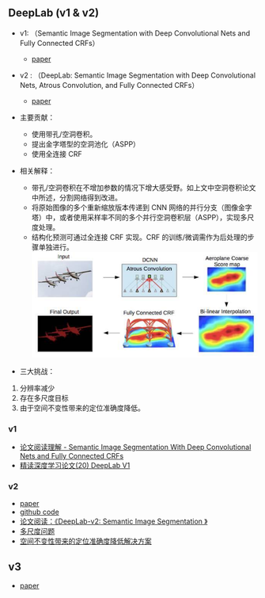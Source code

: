 ## DeepLab (v1 & v2)

* v1: （Semantic Image Segmentation with Deep Convolutional Nets and Fully Connected CRFs）
    * [paper](paper/2016-DeepLab%20v1%20Semantic%20Image%20Segmentation%20with%20Deep%20Convolutional%20Nets%20and%20Fully%20Connected%20CRFs.pdf)
* v2 : （DeepLab: Semantic Image Segmentation with Deep Convolutional Nets, Atrous Convolution, and Fully Connected CRFs）
    * [paper](paper/2017-DeepLab%20v2%20Semantic%20Image%20Segmentation%20with%20Deep%20Convolutional%20Nets,%20Atrous%20Convolution,%20and%20Fully%20Connected%20CRFs.pdf)
    
* 主要贡献：
    * 使用带孔/空洞卷积。
    * 提出金字塔型的空洞池化（ASPP）
    * 使用全连接 CRF
* 相关解释：
    * 带孔/空洞卷积在不增加参数的情况下增大感受野。如上文中空洞卷积论文中所述，分割网络得到改进。
    * 将原始图像的多个重新缩放版本传递到 CNN 网络的并行分支（图像金字塔）中，或者使用采样率不同的多个并行空洞卷积层（ASPP），实现多尺度处理。
    * 结构化预测可通过全连接 CRF 实现。CRF 的训练/微调需作为后处理的步骤单独进行。 \
    ![](readme/deeplab_v1.jpeg)
    
* 三大挑战：
1. 分辨率减少
2. 存在多尺度目标
3. 由于空间不变性带来的定位准确度降低。

### v1

* [论文阅读理解 - Semantic Image Segmentation With Deep Convolutional Nets and Fully Connected CRFs](https://blog.csdn.net/zziahgf/article/details/78216776)
* [精读深度学习论文(20) DeepLab V1](https://zhuanlan.zhihu.com/p/36052038)
    

### v2
* [paper](paper/2017-DeepLab%20v2%20Semantic%20Image%20Segmentation%20with%20Deep%20Convolutional%20Nets,%20Atrous%20Convolution,%20and%20Fully%20Connected%20CRFs.pdf)
* [github code](https://github.com/jiye-ML/Semantic_Segmentation_DeepLab_v2.git)
* [论文阅读：《DeepLab-v2: Semantic Image Segmentation 》](https://blog.csdn.net/qq_36165459/article/details/78340094)
* [多尺度问题](05.提高输出分辨率.md)
* [空间不变性带来的定位准确度降低解决方案](06_空间不变性vs定位.md)


## v3
* [paper](paper/2017-Rethinking%20Atrous%20Convolution%20for%20Semantic%20Image%20Segmentation.pdf)